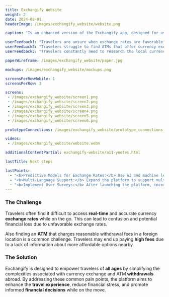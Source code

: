 ```yaml
---
title: Exchangify Website
weight: 2
date: 2024-08-01
headerImage: /images/exchangify_website/website.png

caption: "Is an enhanced version of the Exchangify app, designed for users seeking a more comprehensive experience. It offers improved accessibility to graphs and plots, allowing for clear visualization of data."

userFeedback1: "Travelers are unsure when exchange rates are favorable, making it difficult to decide the best time to purchase tickets or make reservations before trips."
userFeedback2: "Travelers struggle to find ATMs that offer currency exchange with reasonable fees, making it challenging to manage their money efficiently while traveling."
userFeedback3: "Travelers constantly need to research the local currency each time they wants to exchange money, adding unnecessary complexity to their travel planning."

paperWireframe: /images/exchangify_website/paper.jpg

mockups: /images/exchangify_website/mockups.png

screensPerRowMobile: 1
screensPerRow: 3

screens:
 - /images/exchangify_website/screen1.png
 - /images/exchangify_website/screen2.png
 - /images/exchangify_website/screen3.png
 - /images/exchangify_website/screen4.png
 - /images/exchangify_website/screen5.png
 - /images/exchangify_website/screen6.png

prototypeConnections: /images/exchangify_website/prototype_connections.png

videos:
 - /images/exchangify_website/website.webm

additionalContentPartial: exchangify-website/a11-ynotes.html

lastTitle: Next steps

lastPoints:
  - "<b>Predictive Models for Exchange Rates:</b> Use AI and machine learning to create predictive models that can give users insights into future exchange rate movements based on historical data and other economic indicators."
  - "<b>Multi-Language Support:</b> Expand the platform to support multiple languages, making it more accessible to non-English speakers and increasing the global reach." 
  - "<b>Implement User Surveys:</b> After launching the platform, incorporate tools like surveys or feedback forms to collect insights from users. This data can help guide further iterations and improvements based on real user needs."
---
```

### The Challenge

Travelers often find it difficult to access **real-time** and accurate currency **exchange rates** while on the go. This can lead to confusion and potential financial loss due to unfavorable exchange rates.

Also finding an **ATM** that charges reasonable withdrawal fees in a foreign location is a common challenge. Travelers may end up paying **high fees** due to a lack of information about more affordable options nearby.

### The Solution

Exchangify is designed to empower travelers of **all ages** by simplifying the complexities associated with currency exchange and ATM **withdrawals** abroad. By addressing these common pain points, the platform aims to enhance the **travel experience**, reduce financial stress, and promote informed **financial decisions** while on the move.
